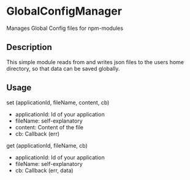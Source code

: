# GlobalConfigManager
Manages Global Config files for npm-modules

## Description
This simple module reads from and writes json files to the users home directory, so that data can be saved globally. 

## Usage

set (applicationId, fileName, content, cb)

- applicationId: Id of your application
- fileName: self-explanatory
- content: Content of the file
- cb: Callback (err)

get (applicationId, fileName, cb)

- applicationId: Id of your application
- fileName: self-explanatory
- cb: Callback (err, data)
